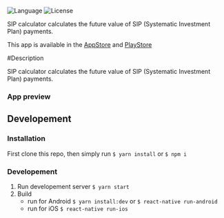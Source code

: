 ![Language](https://img.shields.io/badge/language-Swift%202-orange.svg)
![License](https://img.shields.io/github/license/JakeLin/SwiftWeather.svg?style=flat)

SIP calculator calculates the future value of SIP (Systematic Investment Plan) payments.

This app is available in the [AppStore](https://itunes.apple.com/us/app/sip-calculator/id1092822415?ls=1&mt=8) and [PlayStore](https://itunes.apple.com/us/app/sip-calculator/id1092822415?ls=1&mt=8)

#Description

SIP calculator calculates the future value of SIP (Systematic Investment Plan) payments.


### App preview

<div align="center"></div>


## Developement

### Installation
First clone this repo, then simply run `$ yarn install` or `$ npm i`

### Developement
1. Run developement server `$ yarn start` 
2. Build
    - run for Android `$ yarn install:dev` or `$ react-native run-android`
    - run for iOS  `$ react-native run-ios`
